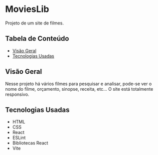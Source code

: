 # MoviesLib

Projeto de um site de filmes.

## Tabela de Conteúdo

- [Visão Geral](#vis%C3%A3o-geral)
- [Tecnologias Usadas](#tecnologias-usadas)

## Visão Geral

Nesse projeto há vários filmes para pesquisar e analisar, pode-se ver o nome do filme, orçamento, sinopse, receita, etc... O site está totalmente responsivo.

## Tecnologias Usadas

- HTML
- CSS
- React
- ESLint
- Bibliotecas React
- Vite
